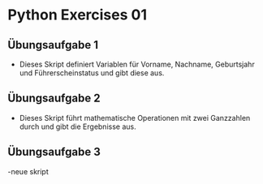 # Python Exercises 01

## Übungsaufgabe 1

- Dieses Skript definiert Variablen für Vorname, Nachname, Geburtsjahr und Führerscheinstatus und gibt diese aus.

## Übungsaufgabe 2

- Dieses Skript führt mathematische Operationen mit zwei Ganzzahlen durch und gibt die Ergebnisse aus.

## Übungsaufgabe 3 

-neue skript